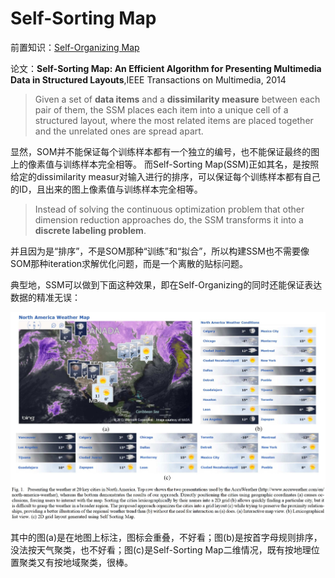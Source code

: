# Self-Sorting Map

前置知识：[Self-Organizing Map](./自组织映射.md)

论文：**Self-Sorting Map: An Efficient Algorithm for Presenting Multimedia Data in Structured Layouts**,IEEE Transactions on Multimedia, 2014

>Given a set of **data items** and a **dissimilarity measure** between each pair of them, the SSM places each item into a unique cell of a structured layout, where the most related items are placed together and the unrelated ones are spread apart.

显然，SOM并不能保证每个训练样本都有一个独立的编号，也不能保证最终的图上的像素值与训练样本完全相等。
而Self-Sorting Map(SSM)正如其名，是按照给定的dissimilarity measur对输入进行的排序，可以保证每个训练样本都有自己的ID，且出来的图上像素值与训练样本完全相等。

>Instead of solving the continuous optimization problem that other dimension reduction approaches do, the SSM transforms it into a **discrete labeling problem**.

并且因为是“排序”，不是SOM那种“训练”和“拟合”，所以构建SSM也不需要像SOM那种iteration求解优化问题，而是一个离散的贴标问题。

典型地，SSM可以做到下面这种效果，即在Self-Organizing的同时还能保证表达数据的精准无误：

![](i/SSM.png)

其中的图(a)是在地图上标注，图标会重叠，不好看；图(b)是按首字母规则排序，没法按天气聚类，也不好看；图(c)是Self-Sorting Map二维情况，既有按地理位置聚类又有按地域聚类，很棒。